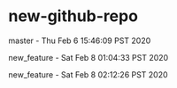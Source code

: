 # new-github-repo
master - Thu Feb 6 15:46:09 PST 2020

new_feature - Sat Feb  8 01:04:33 PST 2020

new_feature - Sat Feb  8 02:12:26 PST 2020
